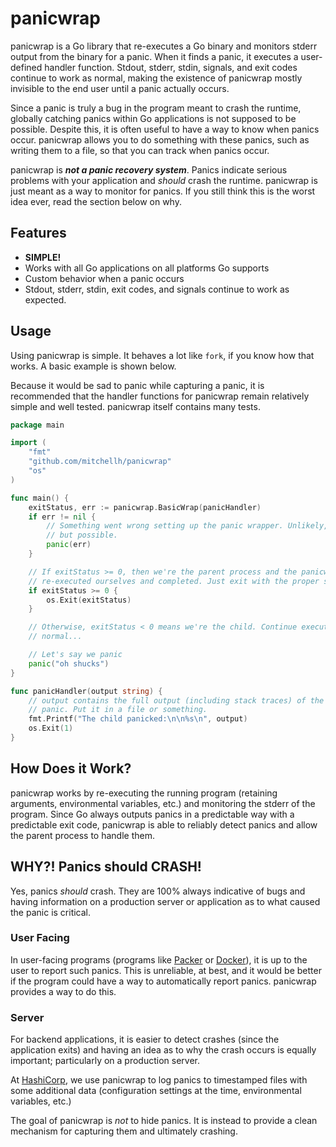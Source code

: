 # panicwrap

panicwrap is a Go library that re-executes a Go binary and monitors stderr
output from the binary for a panic. When it finds a panic, it executes a
user-defined handler function. Stdout, stderr, stdin, signals, and exit
codes continue to work as normal, making the existence of panicwrap mostly
invisible to the end user until a panic actually occurs.

Since a panic is truly a bug in the program meant to crash the runtime,
globally catching panics within Go applications is not supposed to be possible.
Despite this, it is often useful to have a way to know when panics occur.
panicwrap allows you to do something with these panics, such as writing them
to a file, so that you can track when panics occur.

panicwrap is ***not a panic recovery system***. Panics indicate serious
problems with your application and _should_ crash the runtime. panicwrap
is just meant as a way to monitor for panics. If you still think this is
the worst idea ever, read the section below on why.

## Features

* **SIMPLE!**
* Works with all Go applications on all platforms Go supports
* Custom behavior when a panic occurs
* Stdout, stderr, stdin, exit codes, and signals continue to work as
  expected.

## Usage

Using panicwrap is simple. It behaves a lot like `fork`, if you know
how that works. A basic example is shown below.

Because it would be sad to panic while capturing a panic, it is recommended
that the handler functions for panicwrap remain relatively simple and well
tested. panicwrap itself contains many tests.

```go
package main

import (
	"fmt"
	"github.com/mitchellh/panicwrap"
	"os"
)

func main() {
	exitStatus, err := panicwrap.BasicWrap(panicHandler)
	if err != nil {
		// Something went wrong setting up the panic wrapper. Unlikely,
		// but possible.
		panic(err)
	}

	// If exitStatus >= 0, then we're the parent process and the panicwrap
	// re-executed ourselves and completed. Just exit with the proper status.
	if exitStatus >= 0 {
		os.Exit(exitStatus)
	}

	// Otherwise, exitStatus < 0 means we're the child. Continue executing as
	// normal...

	// Let's say we panic
	panic("oh shucks")
}

func panicHandler(output string) {
	// output contains the full output (including stack traces) of the
	// panic. Put it in a file or something.
	fmt.Printf("The child panicked:\n\n%s\n", output)
	os.Exit(1)
}
```

## How Does it Work?

panicwrap works by re-executing the running program (retaining arguments,
environmental variables, etc.) and monitoring the stderr of the program.
Since Go always outputs panics in a predictable way with a predictable
exit code, panicwrap is able to reliably detect panics and allow the parent
process to handle them.

## WHY?! Panics should CRASH!

Yes, panics _should_ crash. They are 100% always indicative of bugs and having
information on a production server or application as to what caused the panic is critical.

### User Facing

In user-facing programs (programs like
[Packer](http://github.com/mitchellh/packer) or
[Docker](http://github.com/dotcloud/docker)), it is up to the user to
report such panics. This is unreliable, at best, and it would be better if the
program could have a way to automatically report panics. panicwrap provides
a way to do this.

### Server

For backend applications, it is easier to detect crashes (since the application exits) 
and having an idea as to why the crash occurs is equally important; 
particularly on a production server. 

At [HashiCorp](http://www.hashicorp.com),
we use panicwrap to log panics to timestamped files with some additional
data (configuration settings at the time, environmental variables, etc.)

The goal of panicwrap is _not_ to hide panics. It is instead to provide
a clean mechanism for capturing them and ultimately crashing.
